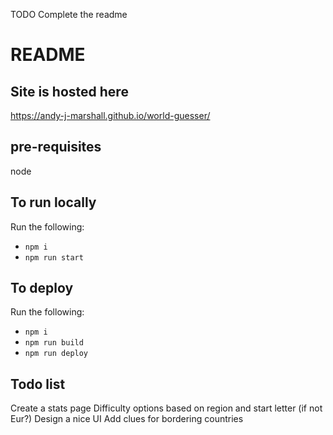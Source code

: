 TODO Complete the readme
# README

## Site is hosted here
https://andy-j-marshall.github.io/world-guesser/

## pre-requisites
node

## To run locally
Run the following:
* `npm i`
* `npm run start`

## To deploy
Run the following:
* `npm i`
* `npm run build`
* `npm run deploy`

## Todo list
Create a stats page
Difficulty options based on region and start letter (if not Eur?)
Design a nice UI
Add clues for bordering countries

